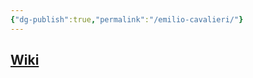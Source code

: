 ```yaml
---
{"dg-publish":true,"permalink":"/emilio-cavalieri/"}
---
```


## [Wiki](https://www.wikiwand.com/hu/Emilio_de_Cavalieri)